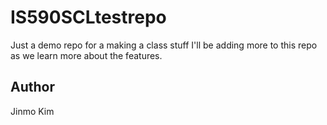 # IS590SCLtestrepo
Just a demo repo for a making a class stuff
I'll be adding more to this repo as we learn more about the features.

## Author

Jinmo Kim
